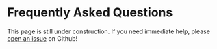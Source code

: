 # Frequently Asked Questions

This page is still under construction. If you need immediate help, please [open an issue](https://github.com/OpenOmics/mir-seek/issues) on Github!

